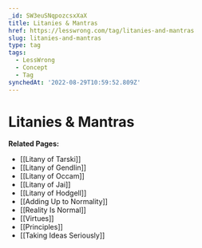 ```yaml
---
_id: SW3euSNqpozcsxXaX
title: Litanies & Mantras
href: https://lesswrong.com/tag/litanies-and-mantras
slug: litanies-and-mantras
type: tag
tags:
  - LessWrong
  - Concept
  - Tag
synchedAt: '2022-08-29T10:59:52.809Z'
---
```


# Litanies & Mantras

**Related Pages:** 

- [[Litany of Tarski]] 
- [[Litany of Gendlin]]
- [[Litany of Occam]]
- [[Litany of Jai]]
- [[Litany of Hodgell]]
- [[Adding Up to Normality]]
- [[Reality Is Normal]]
- [[Virtues]]
- [[Principles]]
- [[Taking Ideas Seriously]]
